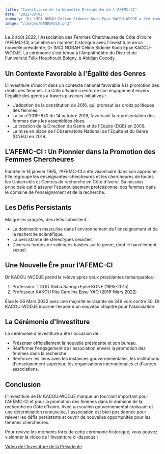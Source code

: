 ```yaml
---
title: "Investiture de la Nouvelle Présidente de l'AFEMC-CI"
date: "2022-08-02"
summary: "Dr (MC) NOBAH Céline Sidonie Koco Epse KACOU-WODJE a été investie comme nouvelle présidente de l'Association des Femmes Chercheures de Côte d'Ivoire (AFEMC-CI), marquant une étape importante dans la promotion de l'égalité des genres dans le domaine de la recherche."
image: "/images/BANDEROLE.png"
---
```



Le 2 août 2022, l'Association des Femmes Chercheures de Côte d'Ivoire (AFEMC-CI) a célébré un moment historique avec l'investiture de sa nouvelle présidente, Dr (MC) NOBAH Céline Sidonie Koco Epse KACOU-WODJE. La cérémonie s'est tenue à l'Amphithéâtre du District de l'université Félix Houphouët Boigny, à Abidjan Cocody.

## Un Contexte Favorable à l'Égalité des Genres

L'investiture s'inscrit dans un contexte national favorable à la promotion des droits des femmes. La Côte d'Ivoire a renforcé son engagement envers l'égalité des genres à travers plusieurs initiatives :

- L'adoption de la constitution de 2016, qui promeut les droits politiques des femmes.
- La loi n°2019-870 du 14 octobre 2019, favorisant la représentation des femmes dans les assemblées élues.
- La création de la Direction du Genre et de l'Equité (DGE) en 2006.
- La mise en place de l'Observatoire National de l'Equité et du Genre (ONEG) en 2019.

## L'AFEMC-CI : Un Pionnier dans la Promotion des Femmes Chercheures

Fondée le 14 janvier 1995, l'AFEMC-CI a été visionnaire dans son approche. Elle regroupe les enseignantes-chercheures et les chercheures de toutes les Universités et Centres de recherche en Côte d'Ivoire. Sa mission principale est d'assurer l'épanouissement professionnel des femmes dans le domaine de l'enseignement et de la recherche.

## Les Défis Persistants

Malgré les progrès, des défis subsistent :

- La domination masculine dans l'environnement de l'enseignement et de la recherche scientifique.
- La persistance de stéréotypes sexistes.
- Diverses formes de violences basées sur le genre, dont le harcèlement sexuel.

## Une Nouvelle Ère pour l'AFEMC-CI

Dr KACOU-WODJE prend la relève après deux présidentes remarquables :

1. Professeur TIDOU Abiba Sanogo Epse KONE (1995-2015)
2. Professeur KAKOU Rita Carolina Epse YAO (2016-Mars 2022)

Élue le 26 Mars 2022 avec une majorité écrasante de 349 voix contre 50, Dr KACOU-WODJE incarne l'espoir d'un nouveau chapitre pour l'association.

## La Cérémonie d'Investiture

La cérémonie d'investiture a été l'occasion de :

- Présenter officiellement la nouvelle présidente et son bureau.
- Réaffirmer l'engagement de l'association envers la promotion des femmes dans la recherche.
- Renforcer les liens avec les instances gouvernementales, les institutions d'enseignement supérieur, les organisations internationales et d'autres associations.

## Conclusion

L'investiture de Dr KACOU-WODJE marque un tournant important pour l'AFEMC-CI et pour la promotion des femmes dans le domaine de la recherche en Côte d'Ivoire. Avec un soutien gouvernemental croissant et une détermination renouvelée, l'association est bien positionnée pour relever les défis persistants et ouvrir de nouvelles opportunités pour les femmes chercheures.

Pour revivre les moments forts de cette cérémonie historique, vous pouvez visionner la vidéo de l'investiture ci-dessous :

[Vidéo de l'Investiture de la Présidente](https://www.youtube.com/watch?v=5DKPkFZF95A)
